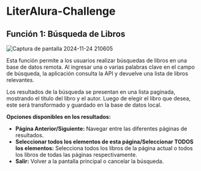 ﻿# LiterAlura-Challenge

<h2>Función 1: Búsqueda de Libros</h2>

![Captura de pantalla 2024-11-24 210605](https://github.com/user-attachments/assets/1b8b172f-b0ea-4dea-8bb3-657cf73994e2)

<p>
    Esta función permite a los usuarios realizar búsquedas de libros en una base de datos remota.
    Al ingresar una o varias palabras clave en el campo de búsqueda, la aplicación consulta la API y devuelve una lista de libros relevantes.
</p>
<p>
    Los resultados de la búsqueda se presentan en una lista paginada, mostrando el título del libro y el autor.
    Luego de elegir el libro que desea, este será transformado y guardado en la base de datos local.
</p>
<p>
    <b>Opciones disponibles en los resultados:</b>
</p>
<ul>
    <li>
        <b>Página Anterior/Siguiente:</b> Navegar entre las diferentes páginas de resultados.
    </li>
    <li>
        <b>Seleccionar todos los elementos de esta página/Seleccionar TODOS los elementos:</b>
        Selecciona todos los libros de la página actual o todos los libros de todas las páginas respectivamente.
    </li>
    <li>
        <b>Salir:</b> Volver a la pantalla principal o cancelar la búsqueda.
    </li>
</ul>


